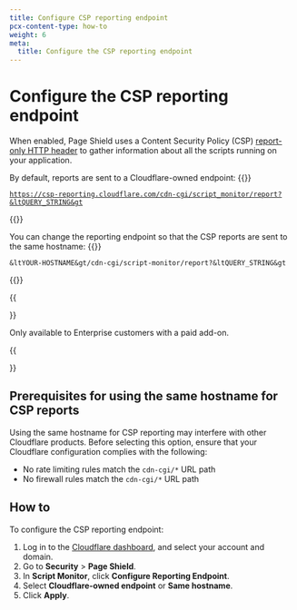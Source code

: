 ```yaml
---
title: Configure CSP reporting endpoint
pcx-content-type: how-to
weight: 6
meta:
  title: Configure the CSP reporting endpoint
---
```


# Configure the CSP reporting endpoint

When enabled, Page Shield uses a Content Security Policy (CSP) [report-only HTTP header](/page-shield/reference/csp-header/) to gather information about all the scripts running on your application.

By default, reports are sent to a Cloudflare-owned endpoint:
{{<raw>}}<pre class="CodeBlock CodeBlock-with-rows CodeBlock-scrolls-horizontally CodeBlock-is-light-in-light-theme CodeBlock--language-txt" language="txt"><code><span class="CodeBlock--rows"><span class="CodeBlock--rows-content"><span class="CodeBlock--row"><span class="CodeBlock--row-indicator"></span><div class="CodeBlock--row-content"><span class="CodeBlock--token-plain">https://csp-reporting.cloudflare.com/cdn-cgi/script_monitor/report?&ltQUERY_STRING&gt</span></div></span></span></span></code></pre>{{</raw>}}

You can change the reporting endpoint so that the CSP reports are sent to the same hostname:
{{<raw>}}<pre class="CodeBlock CodeBlock-with-rows CodeBlock-scrolls-horizontally CodeBlock-is-light-in-light-theme CodeBlock--language-txt" language="txt"><code><span class="CodeBlock--rows"><span class="CodeBlock--rows-content"><span class="CodeBlock--row"><span class="CodeBlock--row-indicator"></span><div class="CodeBlock--row-content"><span class="CodeBlock--token-plain">&ltYOUR-HOSTNAME&gt/cdn-cgi/script-monitor/report?&ltQUERY_STRING&gt</span></div></span></span></span></code></pre>{{</raw>}}

{{<Aside type="note">}}

Only available to Enterprise customers with a paid add-on.

{{</Aside>}}

## Prerequisites for using the same hostname for CSP reports

Using the same hostname for CSP reporting may interfere with other Cloudflare products. Before selecting this option, ensure that your Cloudflare configuration complies with the following:

- No rate limiting rules match the `cdn-cgi/*` URL path
- No firewall rules match the `cdn-cgi/*` URL path

## How to

To configure the CSP reporting endpoint:

1.  Log in to the [Cloudflare dashboard](https://dash.cloudflare.com/), and select your account and domain.
2.  Go to **Security** > **Page Shield**.
3.  In **Script Monitor**, click **Configure Reporting Endpoint**.
4.  Select **Cloudflare-owned endpoint** or **Same hostname**.
5.  Click **Apply**.
